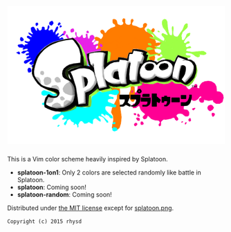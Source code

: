 ![vim-color-splatoon](splatoon.png)
===================================

This is a Vim color scheme heavily inspired by Splatoon.

- __splatoon-1on1__: Only 2 colors are selected randomly like battle in Splatoon.
- __splatoon__: Coming soon!
- __splatoon-random__: Coming soon!

Distributed under [the MIT license](http://opensource.org/licenses/MIT) except for [splatoon.png](splatoon.png).

    Copyright (c) 2015 rhysd

